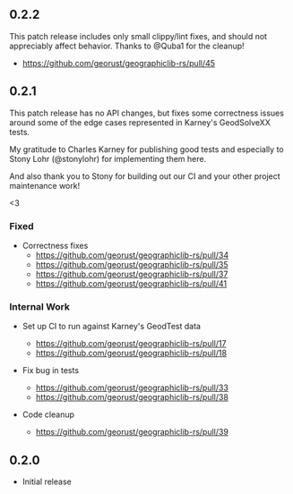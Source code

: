 ## 0.2.2

This patch release includes only small clippy/lint fixes, and should not
appreciably affect behavior. Thanks to @Quba1 for the cleanup!

- <https://github.com/georust/geographiclib-rs/pull/45>

## 0.2.1

This patch release has no API changes, but fixes some correctness issues around
some of the edge cases represented in Karney's GeodSolveXX tests.

My gratitude to Charles Karney for publishing good tests and especially to
Stony Lohr (@stonylohr) for implementing them here.

And also thank you to Stony for building out our CI and your other project
maintenance work!

<3

### Fixed

* Correctness fixes
  - <https://github.com/georust/geographiclib-rs/pull/34>
  - <https://github.com/georust/geographiclib-rs/pull/35>
  - <https://github.com/georust/geographiclib-rs/pull/37>
  - <https://github.com/georust/geographiclib-rs/pull/41>

### Internal Work

* Set up CI to run against Karney's GeodTest data
  - <https://github.com/georust/geographiclib-rs/pull/17>
  - <https://github.com/georust/geographiclib-rs/pull/18>

* Fix bug in tests
  - <https://github.com/georust/geographiclib-rs/pull/33>
  - <https://github.com/georust/geographiclib-rs/pull/38>

* Code cleanup
  - <https://github.com/georust/geographiclib-rs/pull/39>

## 0.2.0

* Initial release

